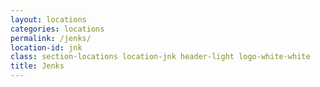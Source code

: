 ```yaml
---
layout: locations
categories: locations
permalink: /jenks/
location-id: jnk
class: section-locations location-jnk header-light logo-white-white
title: Jenks
---
```


